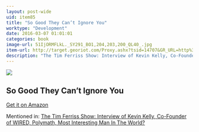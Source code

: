 ```yaml
---
layout: post-wide
uid: item85
title: "So Good They Can’t Ignore You"
worktype: "Development"
date: 2016-03-07 01:01:01
categories: book
image-url: 51IjORMFLkL._SY291_BO1,204,203,200_QL40_.jpg
item-url: http://target.georiot.com/Proxy.ashx?tsid=14707&GR_URL=http%3A%2F%2Fwww.amazon.com%2FGood-They-Cant-Ignore-You%2Fdp%2F1455509124%2F
description: "The Tim Ferriss Show: Interview of Kevin Kelly, Co-Founder of WIRED, Polymath, Most Interesting Man In The World?"
---
```

<a href="http://target.georiot.com/Proxy.ashx?tsid=14707&GR_URL=http%3A%2F%2Fwww.amazon.com%2FGood-They-Cant-Ignore-You%2Fdp%2F1455509124%2F" target="blank"><img src="../../../../img/thumbs/51IjORMFLkL._SY291_BO1,204,203,200_QL40_.jpg" class="prod-img"></a>
<h2>So Good They Can’t Ignore You</h2>
<p><a href="http://target.georiot.com/Proxy.ashx?tsid=14707&GR_URL=http%3A%2F%2Fwww.amazon.com%2FGood-They-Cant-Ignore-You%2Fdp%2F1455509124%2F" target="blank">Get it on Amazon</a><p>
<p>Mentioned in: <a href="http://fourhourworkweek.com/2014/08/29/kevin-kelly/" target="blank">The Tim Ferriss Show: Interview of Kevin Kelly, Co-Founder of WIRED, Polymath, Most Interesting Man In The World?</a></p>
